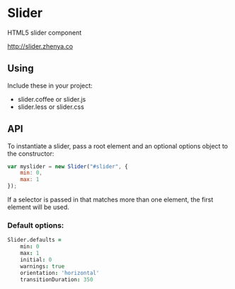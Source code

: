 # Slider

HTML5 slider component

http://slider.zhenya.co

## Using

Include these in your project:

- slider.coffee or slider.js
- slider.less or slider.css

## API

To instantiate a slider, pass a root element and an optional options object to the constructor:

``` js
var myslider = new Slider("#slider", {
	min: 0,
	max: 1
});
```

If a selector is passed in that matches more than one element, the first element will be used.

### Default options:
``` coffee
Slider.defaults = 
	min: 0
	max: 1
	initial: 0
	warnings: true
	orientation: 'horizontal'
	transitionDuration: 350
```